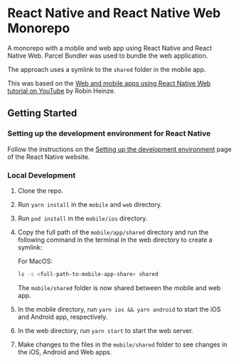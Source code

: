 # React Native and React Native Web Monorepo

A monorepo with a mobile and web app using React Native and React Native Web. Parcel Bundler was used to bundle the web application.

The approach uses a symlink to the `shared` folder in the mobile app.

This was based on the [Web and mobile apps using React Native Web tutorial on YouTube](https://youtu.be/2wOvhDtqsW8) by Robin Heinze.

## Getting Started

### Setting up the development environment for React Native

Follow the instructions on the [Setting up the development environment](https://reactnative.dev/docs/environment-setup) page of the React Native website.

### Local Development

1. Clone the repo.
1. Run `yarn install` in the `mobile` and `web` directory.
1. Run `pod install` in the `mobile/ios` directory.
1. Copy the full path of the `mobile/app/shared` directory and run the following command in the terminal in the web directory to create a symlink:

   For MacOS:

   ```bash
   ls -s <full-path-to-mobile-app-share> shared
   ```

   The `mobile/shared` folder is now shared between the mobile and web app.

1. In the mobile directory, run `yarn ios && yarn android` to start the iOS and Android app, respectively.
1. In the web directory, run `yarn start` to start the web server.
1. Make changes to the files in the `mobile/shared` folder to see changes in the iOS, Android and Web apps.
